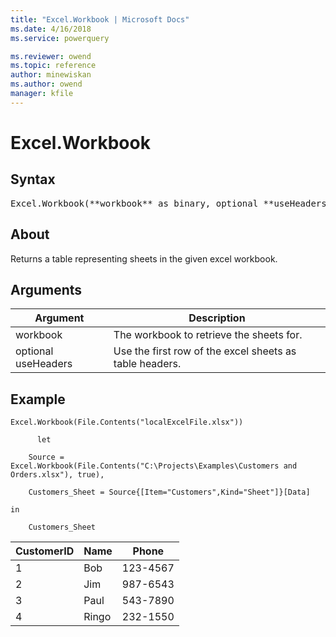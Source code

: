 ```yaml
---
title: "Excel.Workbook | Microsoft Docs"
ms.date: 4/16/2018
ms.service: powerquery

ms.reviewer: owend
ms.topic: reference
author: minewiskan
ms.author: owend
manager: kfile
---
```

# Excel.Workbook
  
## Syntax

<pre>
Excel.Workbook(**workbook** as binary, optional **useHeaders** as nullable logical, optional **delayTypes** as nullable logical) as table
</pre>

## About  
Returns a table representing sheets in the given excel workbook.  

  
## Arguments  
  
|Argument|Description|  
|------------|---------------|  
|workbook|The workbook to retrieve the sheets for.|  
|optional useHeaders|Use the first row of the excel sheets as table headers.|  
  
## Example  
  
```powerquery-m
Excel.Workbook(File.Contents("localExcelFile.xlsx"))  
  
      let  
  
    Source = Excel.Workbook(File.Contents("C:\Projects\Examples\Customers and Orders.xlsx"), true),  
  
    Customers_Sheet = Source{[Item="Customers",Kind="Sheet"]}[Data]  
  
in  
  
    Customers_Sheet  
```  
  
|CustomerID|Name|Phone|  
|--------------|--------|---------|  
|1|Bob|123-4567|  
|2|Jim|987-6543|  
|3|Paul|543-7890|  
|4|Ringo|232-1550|  
  
